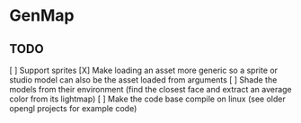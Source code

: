 # GenMap

## TODO

[ ] Support sprites
[X] Make loading an asset more generic so a sprite or studio model can also be the asset loaded from arguments
[ ] Shade the models from their environment (find the closest face and extract an average color from its lightmap)
[ ] Make the code base compile on linux (see older opengl projects for example code)
